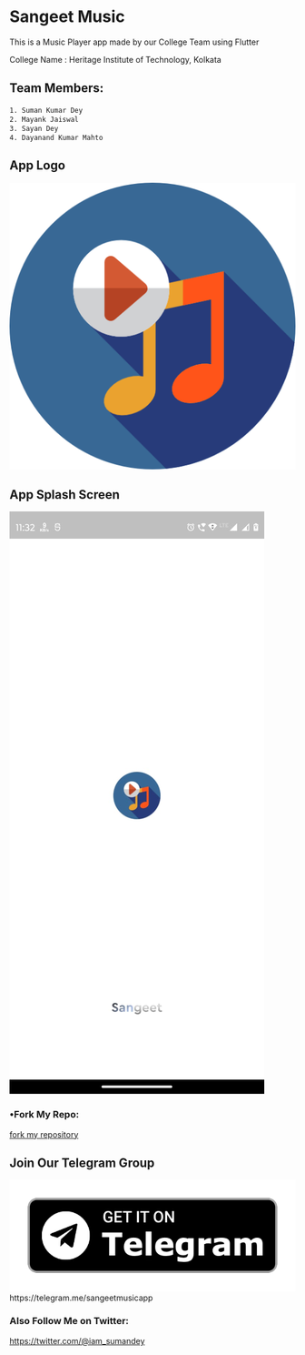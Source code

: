 # Sangeet Music

This is a Music Player app made by our College Team using Flutter

College Name : Heritage Institute of Technology, Kolkata

## Team Members:

    1. Suman Kumar Dey
    2. Mayank Jaiswal
    3. Sayan Dey
    4. Dayanand Kumar Mahto

## App Logo

<img src="./assets/ic_launcher.png" />

## App Splash Screen

<img src="./assets/splash.jpeg" />

### •Fork My Repo:

[fork my repository](https://github.com/sumanishere/Sangeet/fork)

## Join Our Telegram Group

<img src="./get_telegram.png" />
https://telegram.me/sangeetmusicapp

### Also Follow Me on Twitter:

https://twitter.com/@iam_sumandey